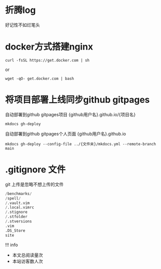# 折腾log

好记性不如烂笔头

# docker方式搭建nginx
```
curl -fsSL https://get.docker.com | sh
```
or 
```
wget -qO- get.docker.com | bash
```

# 将项目部署上线同步github gitpages
自动部署到github gitpages项目 {github用户名}.github.io/{项目名}
```
mkdocs gh-deploy
```
自动部署到github gitpages个人页面 {github用户名}.github.io
```
mkdocs gh-deploy --config-file ../{文件夹}/mkdocs.yml --remote-branch main
```

# .gitignore 文件

git 上传是忽略不想上传的文件

``` python title = '.gitignore放到git项目根目录'
/benchmarks/
/spell/
/.vault.vim
/.local.vimrc
/.stignore
/.stfolder
/.stversions
.vim
.DS_Store
site
```
!!! info
- <span id="busuanzi_container_page_pv">本文总阅读量<span id="busuanzi_value_page_pv"></span>次</span><br>
- <span id="busuanzi_container_site_uv">本站访客数<span id="busuanzi_value_site_uv"></span>人次</span>
